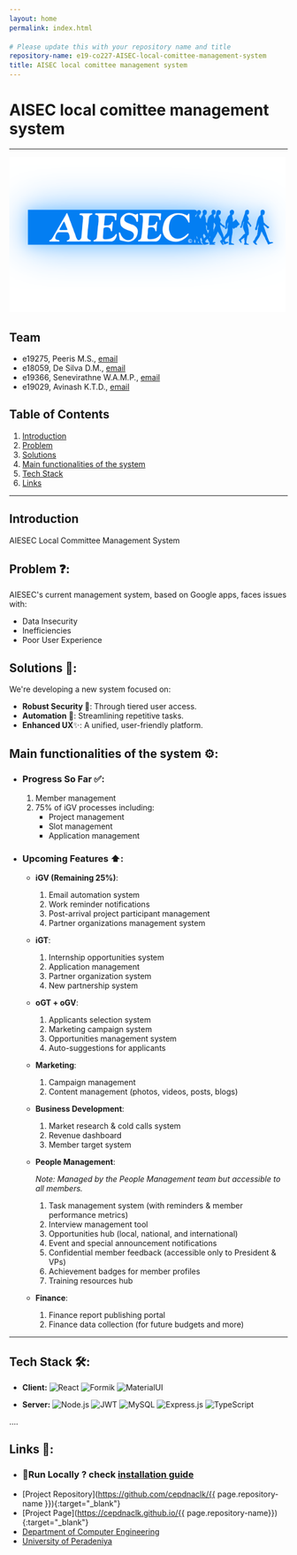 ```yaml
---
layout: home
permalink: index.html

# Please update this with your repository name and title
repository-name: e19-co227-AISEC-local-comittee-management-system
title: AISEC local comittee management system
---
```


[comment]: # "This is the standard layout for the project, but you can clean this and use your own template"

# AISEC local comittee management system

---

<!-- 
This is a sample image, to show how to add images to your page. To learn more options, please refer [this](https://projects.ce.pdn.ac.lk/docs/faq/how-to-add-an-image/)

![Sample Image](./images/sample.png)
 -->
<div class="figure container">
<img class="mx-auto d-block" src="./images/AIESEC_LOGO_glow.png" alt="Sample Image" width="500" />
<!-- <p class="caption text-center">Aiesec</p> -->
</div>

## Team
-  e19275, Peeris M.S., [email](mailto:e19275@eng.pdn.ac.lk)
-  e18059, De Silva D.M., [email](mailto:e18059@eng.pdn.ac.lk)
-  e19366, Senevirathne W.A.M.P., [email](mailto:e19366@eng.pdn.ac.lk)
-  e19029, Avinash K.T.D., [email](mailto:e19029@eng.pdn.ac.lk)

## Table of Contents
1. [Introduction](#introduction)
2. [Problem](#problem)
3. [Solutions](#solutions)
4. [Main functionalities of the system](#main-functionalities-of-the-system)
5. [Tech Stack](#tech-stack-🛠️)
6. [Links](#links)

---

## Introduction

AIESEC Local Committee Management System

## Problem ❓:

AIESEC's current management system, based on Google apps, faces issues with:

- Data Insecurity
- Inefficiencies
- Poor User Experience

## Solutions 💭:

We're developing a new system focused on:

- **Robust Security 🔐**: Through tiered user access.
- **Automation** 🤖: Streamlining repetitive tasks.
- **Enhanced UX**✨: A unified, user-friendly platform.

## Main functionalities of the system ⚙️:

- ### Progress So Far ✅:

    1. Member management 
    2. 75% of iGV processes including:
        - Project management
        - Slot management
        - Application management

- ### Upcoming Features ⬆️:

    - **iGV (Remaining 25%)**: 
        1. Email automation system
        2. Work reminder notifications
        3. Post-arrival project participant management
        4. Partner organizations management system
    
    - **iGT**: 
        1. Internship opportunities system
        2. Application management
        3. Partner organization system 
        4. New partnership system

    - **oGT + oGV**: 
        1. Applicants selection system
        2. Marketing campaign system
        3. Opportunities management system
        4. Auto-suggestions for applicants

    - **Marketing**: 
        1. Campaign management
        2. Content management (photos, videos, posts, blogs)

    - **Business Development**: 
        1. Market research & cold calls system
        2. Revenue dashboard
        3. Member target system
        


    - **People Management**: 

        *Note: Managed by the People Management team but accessible to all members.*

        1. Task management system (with reminders & member performance metrics)
        2. Interview management tool
        3. Opportunities hub (local, national, and international)
        4. Event and special announcement notifications
        5. Confidential member feedback (accessible only to President & VPs)
        6. Achievement badges for member profiles
        7. Training resources hub 

    - **Finance**: 
        1. Finance report publishing portal
        2. Finance data collection (for future budgets and more)

---


## Tech Stack 🛠️:

- **Client:** 
   ![React](https://img.shields.io/badge/-React-61DAFB?logo=react&logoColor=white)
   ![Formik](https://img.shields.io/badge/-Formik-162B4D?logo=formik&logoColor=white)
   ![MaterialUI](https://img.shields.io/badge/-MaterialUI-0081CB?logo=material-ui)

- **Server:** 
   ![Node.js](https://img.shields.io/badge/-Node.js-339933?logo=node.js&logoColor=white)
   ![JWT](https://img.shields.io/badge/-JWT-000000?logo=json-web-tokens)
   ![MySQL](https://img.shields.io/badge/-MySQL-4479A1?logo=mysql&logoColor=white)
   ![Express.js](https://img.shields.io/badge/-Express.js-000000?logo=express)
   ![TypeScript](https://img.shields.io/badge/-TypeScript-3178C6?logo=typescript&logoColor=white)

....
## Links 🔗:

- ### 🤺Run Locally ? check [installation guide](https://github.com/cepdnaclk/e19-co227-aiesec-local-committee-manangement-system/blob/main/client/README.md)
- [Project Repository](https://github.com/cepdnaclk/{{ page.repository-name }}){:target="_blank"}
- [Project Page](https://cepdnaclk.github.io/{{ page.repository-name}}){:target="_blank"}
- [Department of Computer Engineering](http://www.ce.pdn.ac.lk/)
- [University of Peradeniya](https://eng.pdn.ac.lk/)


[//]: # (Please refer this to learn more about Markdown syntax)
[//]: # (https://github.com/adam-p/markdown-here/wiki/Markdown-Cheatsheet)
